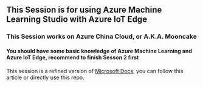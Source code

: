 ## This Session is for using Azure Machine Learning Studio with Azure IoT Edge

### This Session works on Azure China Cloud, or A.K.A. Mooncake

#### You should have some basic knowledge of Azure Machine Learning and Azure IoT Edge, recommend to finish Sesson 2 first

This session is a refined version of [Microsoft Docs](https://docs.microsoft.com/en-us/azure/iot-edge/tutorial-deploy-machine-learning?view=iotedge-2020-11), you can follow this article or directly use this repo.

